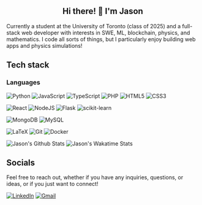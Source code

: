 <h2 align="center">Hi there! 👋 I'm Jason</h2>

Currently a student at the University of Toronto (class of 2025) and a full-stack web developer with interests in SWE, ML, blockchain, physics, and mathematics. I code all sorts of things, but I particularly enjoy building web apps and physics simulations!

## Tech stack

### Languages
![Python](https://img.shields.io/badge/python-3670A0?style=for-the-badge&logo=python&logoColor=ffdd54)
![JavaScript](https://img.shields.io/badge/javascript-%23323330.svg?style=for-the-badge&logo=javascript&logoColor=%23F7DF1E)
![TypeScript](https://img.shields.io/badge/typescript-%23007ACC.svg?style=for-the-badge&logo=typescript&logoColor=white)
![PHP](https://img.shields.io/badge/php-%23777BB4.svg?style=for-the-badge&logo=php&logoColor=white)
![HTML5](https://img.shields.io/badge/html5-%23E34F26.svg?style=for-the-badge&logo=html5&logoColor=white)
![CSS3](https://img.shields.io/badge/css3-%231572B6.svg?style=for-the-badge&logo=css3&logoColor=white)

![React](https://img.shields.io/badge/react-%2320232a.svg?style=for-the-badge&logo=react&logoColor=%2361DAFB)
![NodeJS](https://img.shields.io/badge/node.js-6DA55F?style=for-the-badge&logo=node.js&logoColor=white)
![Flask](https://img.shields.io/badge/flask-%23000.svg?style=for-the-badge&logo=flask&logoColor=white)
![scikit-learn](https://img.shields.io/badge/scikit--learn-%23F7931E.svg?style=for-the-badge&logo=scikit-learn&logoColor=white)

![MongoDB](https://img.shields.io/badge/MongoDB-%234ea94b.svg?style=for-the-badge&logo=mongodb&logoColor=white)
![MySQL](https://img.shields.io/badge/mysql-%2300f.svg?style=for-the-badge&logo=mysql&logoColor=white)

![LaTeX](https://img.shields.io/badge/latex-%23008080.svg?style=for-the-badge&logo=latex&logoColor=white)
![Git](https://img.shields.io/badge/git-%23F05033.svg?style=for-the-badge&logo=git&logoColor=white)
![Docker](https://img.shields.io/badge/docker-%230db7ed.svg?style=for-the-badge&logo=docker&logoColor=white)

![Jason's Github Stats](https://github-readme-stats.vercel.app/api?username=jasonfyw&hide=issues,contribs&count_private=true&show_icons=true&theme=nord)
![Jason's Wakatime Stats](https://github-readme-stats.vercel.app/api/wakatime?username=jasonfyw&theme=nord)


## Socials
Feel free to reach out, whether if you have any inquiries, questions, or ideas, or if you just want to connect!

<a href="https://www.linkedin.com/in/jasonfyw/" target="_blank">![LinkedIn](https://img.shields.io/badge/linkedin-%230077B5.svg?style=flat-square&logo=linkedin&logoColor=white)</a>
<a href="mailto:jasonwang0610@gmail.com">![Gmail](https://img.shields.io/badge/Gmail-D14836?style=flat-square&logo=gmail&logoColor=white)</a>
